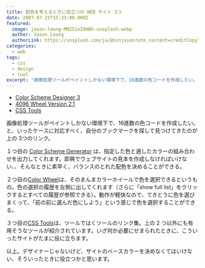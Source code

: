 ```yaml
---
title: 配色を考えるときに役立つの WEB サイト 3つ
date: 2007-07-25T15:33:00.000Z
featured:
  image: jason-leung-MN251xZ9mBk-unsplash.webp
  author: Jason Leung
  authorLink: https://unsplash.com/ja/@ninjason?utm_content=creditCopyText&utm_medium=referral&utm_source=unsplash
categories:
  - web
tags:
  - css
  - design
  - tool
excerpt: "画像処理ツールがペイントしかない環境下で、16進数の色コードを作成したい。と、いったケースに対応すべく、自分のブックマークを探して見つけてきたのが上の 3つのリンク。"
---
```


- [Color Scheme Designer 3](http://colorschemedesigner.com/)
- [4096 Wheel Version 2.1](http://www.ficml.org/jemimap/style/color/wheel.html)
- [CSS Tools](http://www.soxiam.com/Notes/CSSTools)

画像処理ツールがペイントしかない環境下で、16進数の色コードを作成したい。と、いったケースに対応すべく、自分のブックマークを探して見つけてきたのが上の 3つのリンク。

１つ目の [Color Scheme Generator](http://wellstyled.com/tools/colorscheme2/index-en.html) は、指定した色と適したカラーの組み合わせを出力してくれます。即興でウェブサイトの見本を作成しなければいけない、、そんなときに素早く、バランスのとれた配色を決めることができる。

２つ目の[Color Wheel](http://www.ficml.org/jemimap/style/color/wheel.html)は、そのまんまカラーホイールで色を選択できるというもの。色の選択の履歴を左側に出してくれます（さらに「show full list」をクリックするとすべての履歴が参照できる）。動作が軽快なので、てきとうに色を選びまくって、「前の前に選んだ色にしよう」という感じで色を選択することができる。

３つ目の[CSS Tools](http://www.soxiam.com/Notes/CSSTools)は、ツールではくツールのリンク集。上の 2 つ以外にも有用そうなツールが紹介されています。いざ何か必要にせまられたときに、こういったサイトがたまに役に立ちます。

以上。デザイナーじゃないけど、サイトのベースカラーを決めなくてはいけない、そういったときに役立つかと思います。
